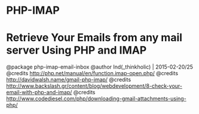 # PHP-IMAP
# Retrieve Your Emails from any mail server Using PHP and IMAP

@package php-imap-email-inbox
@author Ind(_thinkholic) | 2015-02-20/25
@credits http://php.net/manual/en/function.imap-open.php/
@credits http://davidwalsh.name/gmail-php-imap/
@credits http://www.backslash.gr/content/blog/webdevelopment/8-check-your-email-with-php-and-imap/
@credits http://www.codediesel.com/php/downloading-gmail-attachments-using-php/
